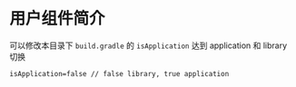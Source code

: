# 用户组件简介

可以修改本目录下 `build.gradle` 的 `isApplication` 达到 application 和 library 切换

```
isApplication=false // false library, true application

```
